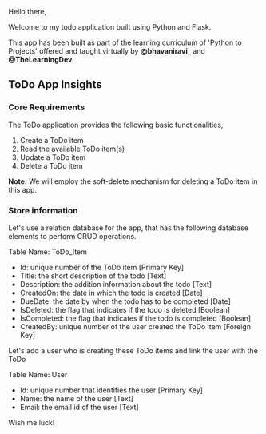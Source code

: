 Hello there,

Welcome to my todo application built using Python and Flask.

This app has been built as part of the learning curriculum of 'Python to Projects' 
offered and taught virtually by **@bhavaniravi_** and **@TheLearningDev**.

## ToDo App Insights

### Core Requirements
The ToDo application provides the following basic functionalities,
1. Create a ToDo item
2. Read the available ToDo item(s)
3. Update a ToDo item
4. Delete a ToDo item

**Note:**
We will employ the soft-delete mechanism for deleting a ToDo item in this app.

### Store information

Let's use a relation database for the app, that has the following database elements 
to perform CRUD operations. 

Table Name: ToDo_Item
- Id: unique number of the ToDo item [Primary Key]
- Title: the short description of the todo [Text]
- Description: the addition information about the todo [Text]
- CreatedOn: the date in which the todo is created [Date]
- DueDate: the date by when the todo has to be completed [Date]
- IsDeleted: the flag that indicates if the todo is deleted [Boolean]
- IsCompleted: the flag that indicates if the todo is completed [Boolean]
- CreatedBy: unique number of the user created the ToDo item [Foreign Key]

Let's add a user who is creating these ToDo items and link the user with the ToDo

Table Name: User
- Id: unique number that identifies the user [Primary Key]
- Name: the name of the user [Text]
- Email: the email id of the user [Text]

Wish me luck!